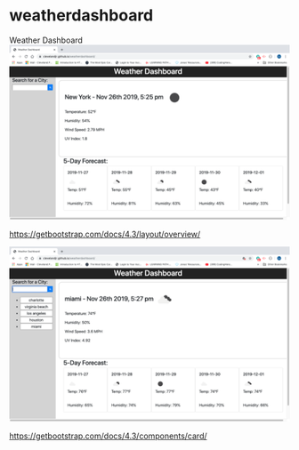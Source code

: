 # weatherdashboard
Weather Dashboard
<img src="images/screenshot1.png">

https://getbootstrap.com/docs/4.3/layout/overview/

<img src="images/screenshot2.png">


https://getbootstrap.com/docs/4.3/components/card/
